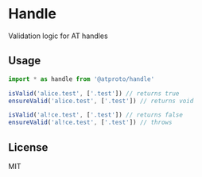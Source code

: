 # Handle

Validation logic for AT handles

## Usage

```typescript
import * as handle from '@atproto/handle'

isValid('alice.test', ['.test']) // returns true
ensureValid('alice.test', ['.test']) // returns void

isValid('al!ce.test', ['.test']) // returns false
ensureValid('al!ce.test', ['.test']) // throws
```

## License

MIT